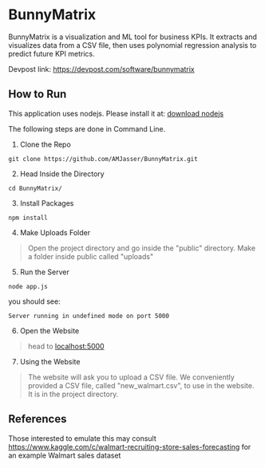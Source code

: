 # BunnyMatrix
BunnyMatrix is a visualization and ML tool for business KPIs. It extracts and visualizes data from a CSV file, then uses polynomial regression analysis to predict future KPI metrics.

Devpost link: https://devpost.com/software/bunnymatrix

## How to Run

This application uses nodejs. Please install it at: [download nodejs](https://nodejs.org/en/download/)

The following steps are done in Command Line.

1.  Clone the Repo
```
git clone https://github.com/AMJasser/BunnyMatrix.git
```

2.  Head Inside the Directory
```
cd BunnyMatrix/
```

3.  Install Packages
```
npm install
```

4.  Make Uploads Folder
> Open the project directory and go inside the "public" directory.
> Make a folder inside public called "uploads"

5.  Run the Server
```
node app.js
```
you should see:
```
Server running in undefined mode on port 5000
```

6.  Open the Website
> head to [localhost:5000](http://localhost:5000/)

7.  Using the Website
> The website will ask you to upload a CSV file. We conveniently provided a CSV file, called "new_walmart.csv", to use in the website. It is in the project directory.

## References
Those interested to emulate this may consult https://www.kaggle.com/c/walmart-recruiting-store-sales-forecasting for an example Walmart sales dataset
